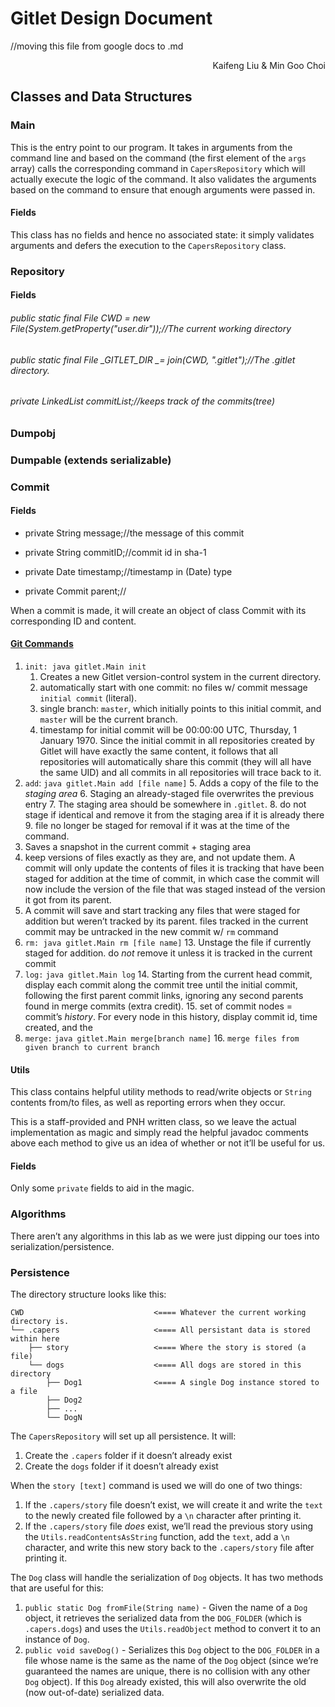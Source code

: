 




# Gitlet Design Document

//moving this file from google docs to .md

<p style="text-align: right">
Kaifeng Liu & Min Goo Choi</p>



## **Classes and Data Structures**


### **Main**

This is the entry point to our program. It takes in arguments from the command line and based on the command (the first element of the `args` array) calls the corresponding command in `CapersRepository` which will actually execute the logic of the command. It also validates the arguments based on the command to ensure that enough arguments were passed in.


#### Fields

This class has no fields and hence no associated state: it simply validates arguments and defers the execution to the `CapersRepository` class.


### **Repository**


#### Fields


###### public static final File CWD = new File(System.getProperty("user.dir"));//The current working directory


###### public static final File _GITLET_DIR _= join(_CWD_, ".gitlet");//The .gitlet directory.


###### private LinkedList commitList;//keeps track of the commits(tree)


### **Dumpobj**


### **Dumpable (extends serializable)**


### **Commit**


#### **Fields**


* private String message;//the message of this commit

* private String commitID;//commit id in sha-1

* private Date timestamp;//timestamp in (Date) type
* private Commit parent;//


When a commit is made, it will create an object of class Commit with its corresponding ID and content.


#### **<span style="text-decoration:underline;">Git Commands</span>**



1. `init: java gitlet.Main init`
    1. Creates a new Gitlet version-control system in the current directory.
    2. automatically start with one commit: no files w/ commit message `initial commit` (literal).
    3. single branch: `master`, which initially points to this initial commit, and `master` will be the current branch.
    4. timestamp for initial commit will be 00:00:00 UTC, Thursday, 1 January 1970. Since the initial commit in all repositories created by Gitlet will have exactly the same content, it follows that all repositories will automatically share this commit (they will all have the same UID) and all commits in all repositories will trace back to it.
2. `add`: `java gitlet.Main add [file name]`
    5. Adds a copy of the file to the _staging area_
    6. Staging an already-staged file overwrites the previous entry
    7. The staging area should be somewhere in `.gitlet`.
    8. do not stage if identical and remove it from the staging area if it is already there
    9. file no longer be staged for removal if it was at the time of the command.
10. Saves a snapshot in the current commit + staging area
11. keep versions of files exactly as they are, and not update them. A commit will only update the contents of files it is tracking that have been staged for addition at the time of commit, in which case the commit will now include the version of the file that was staged instead of the version it got from its parent.
12. A commit will save and start tracking any files that were staged for addition but weren’t tracked by its parent. files tracked in the current commit may be untracked in the new commit  w/  <code>rm</code> command
4. <code>rm: java gitlet.Main rm [file name]</code>
    13. Unstage the file if currently staged for addition. do <em>not</em> remove it unless it is tracked in the current commit
5. <code>log:</code> <code>java gitlet.Main log</code>
    14. Starting from the current head commit, display each commit along the commit tree until the initial commit, following the first parent commit links, ignoring any second parents found in merge commits (extra credit).
    15. set of commit nodes = commit’s <em>history</em>. For every node in this history, display commit id, time created, and the
6. <code>merge:</code> <code>java gitlet.Main merge[branch name]</code>
    16. <code>merge files from given branch to current branch</code>


#### <strong>Utils</strong>

This class contains helpful utility methods to read/write objects or `String` contents from/to files, as well as reporting errors when they occur.

This is a staff-provided and PNH written class, so we leave the actual implementation as magic and simply read the helpful javadoc comments above each method to give us an idea of whether or not it’ll be useful for us.


#### **Fields**

Only some `private` fields to aid in the magic.


### **Algorithms**

There aren’t any algorithms in this lab as we were just dipping our toes into serialization/persistence.


### **Persistence**

The directory structure looks like this:


```
CWD                             <==== Whatever the current working directory is.
└── .capers                     <==== All persistant data is stored within here
    ├── story                   <==== Where the story is stored (a file)
    └── dogs                    <==== All dogs are stored in this directory
        ├── Dog1                <==== A single Dog instance stored to a file
        ├── Dog2
        ├── ...
        └── DogN
```


The `CapersRepository` will set up all persistence. It will:



1. Create the `.capers` folder if it doesn’t already exist
2. Create the `dogs` folder if it doesn’t already exist

When the `story [text]` command is used we will do one of two things:



1. If the `.capers/story` file doesn’t exist, we will create it and write the `text` to the newly created file followed by a `\n` character after printing it.
2. If the `.capers/story` file _does_ exist, we’ll read the previous story using the `Utils.readContentsAsString` function, add the `text`, add a `\n` character, and write this new story back to the `.capers/story` file after printing it.

The `Dog` class will handle the serialization of `Dog` objects. It has two methods that are useful for this:



1. `public static Dog fromFile(String name)` - Given the name of a `Dog` object, it retrieves the serialized data from the `DOG_FOLDER` (which is `.capers.dogs`) and uses the `Utils.readObject` method to convert it to an instance of `Dog`.
2. `public void saveDog()` - Serializes this `Dog` object to the `DOG_FOLDER` in a file whose name is the same as the name of the `Dog` object (since we’re guaranteed the names are unique, there is no collision with any other `Dog` object). If this `Dog` already existed, this will also overwrite the old (now out-of-date) serialized data.